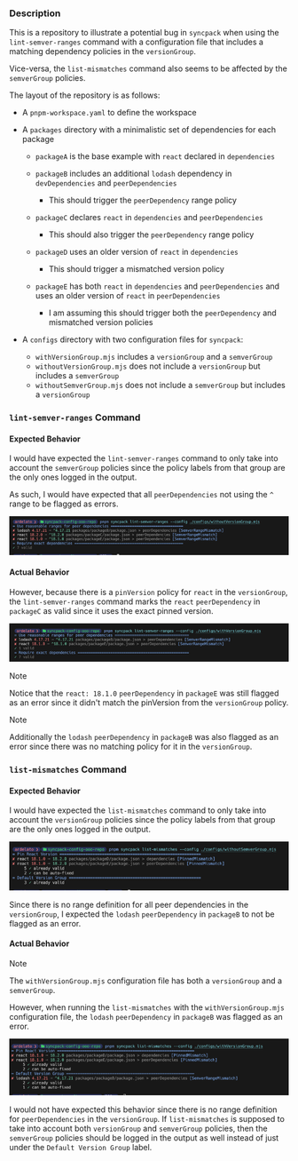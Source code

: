 ### Description

This is a repository to illustrate a potential bug in `syncpack` when using the `lint-semver-ranges` command with a
configuration file that includes a matching dependency policies in the `versionGroup`.

Vice-versa, the `list-mismatches` command also seems to be affected by the `semverGroup` policies.

The layout of the repository is as follows:
- A `pnpm-workspace.yaml` to define the workspace
- A `packages` directory with a minimalistic set of dependencies for each package
  - `packageA` is the base example with `react` declared in `dependencies`

  - `packageB` includes an additional `lodash` dependency in `devDependencies` and `peerDependencies`
    - This should trigger the `peerDependency` range policy

  - `packageC` declares `react` in `dependencies` and `peerDependencies`
    - This should also trigger the `peerDependency` range policy

  - `packageD` uses an older version of `react` in `dependencies`
    - This should trigger a mismatched version policy

  - `packageE` has both `react` in `dependencies` and `peerDependencies` and uses an older version of `react` in `peerDependencies`
    - I am assuming this should trigger both the `peerDependency` and mismatched version policies

- A `configs` directory with two configuration files for `syncpack`:
  - `withVersionGroup.mjs` includes a `versionGroup` and a `semverGroup`
  - `withoutVersionGroup.mjs` does not include a `versionGroup` but includes a `semverGroup`
  - `withoutSemverGroup.mjs` does not include a `semverGroup` but includes a `versionGroup`

### `lint-semver-ranges` Command

#### Expected Behavior

I would have expected the `lint-semver-ranges` command to only take into account the
`semverGroup` policies since the policy labels from that group are the only ones
logged in the output.

As such, I would have expected that all `peerDependencies` not using the `^` range to be flagged as errors.

![Expected Behavior without VersionGroup Config](expectedBehavior_withoutVersionGroup.png)

#### Actual Behavior

However, because there is a `pinVersion` policy for `react` in the `versionGroup`, the `lint-semver-ranges` command marks the `react` `peerDependency` in `packageC` as valid since it uses the exact pinned version.

![Actual Behavior with VersionGroup Config](actualBehavior_withVersionGroup.png)

> [!NOTE]
> Notice that the `react: 18.1.0` `peerDependency` in `packageE` was still flagged as an error since it didn't match the pinVersion from the `versionGroup` policy.

> [!NOTE]
> Additionally the `lodash` `peerDependency` in `packageB` was also flagged as an error since there was no matching policy for it in the `versionGroup`.

### `list-mismatches` Command

#### Expected Behavior

I would have expected the `list-mismatches` command to only take into account the `versionGroup` policies since the policy labels from that group are the only ones logged in the output.

![Expected Behavior without SemverGroup Config](expectedBehavior_withoutSemverGroup.png)

Since there is no range definition for all peer dependencies in the `versionGroup`, I expected the `lodash` `peerDependency` in `packageB` to not be flagged as an error.

#### Actual Behavior

> [!NOTE]
> The `withVersionGroup.mjs` configuration file has both a `versionGroup` and a `semverGroup`.

However, when running the `list-mismatches` with the `withVersionGroup.mjs` configuration file, the `lodash` `peerDependency` in `packageB` was flagged as an error.

![Actual Behavior with SemverGroup Config](actualBehavior_withSemverGroup.png)

I would not have expected this behavior since there is no range definition for `peerDependencies` in the `versionGroup`. If `list-mismatches` is supposed to take into account both `versionGroup` and `semverGroup` policies, then the `semverGroup` policies should be logged in the output as well instead of just under the `Default Version Group` label.
